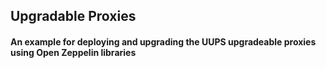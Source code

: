 ## Upgradable Proxies

#### An example for deploying and upgrading the UUPS upgradeable proxies using Open Zeppelin libraries
